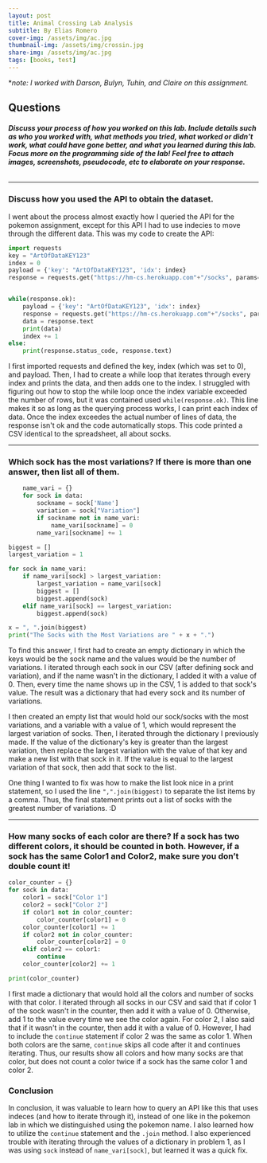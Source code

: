 ```yaml
---
layout: post
title: Animal Crossing Lab Analysis
subtitle: By Elias Romero
cover-img: /assets/img/ac.jpg
thumbnail-img: /assets/img/crossin.jpg
share-img: /assets/img/ac.jpg
tags: [books, test]
---
```

**note: I worked with Darson, Bulyn, Tuhin, and Claire on this assignment.*

## **Questions**
###### ***Discuss your process of how you worked on this lab. Include details such as who you worked with, what methods you tried, what worked or didn’t work, what could have gone better, and what you learned during this lab. Focus more on the programming side of the lab! Feel free to attach images, screenshots, pseudocode, etc to elaborate on your response.***

---

### Discuss how you used the API to obtain the dataset.
I went about the process almost exactly how I queried the API for the pokemon assignment, except for this API I had to use indecies to move through the different data. This was my code to create the API: 

```py
import requests
key = "ArtOfDataKEY123"
index = 0
payload = {'key': "ArtOfDataKEY123", 'idx': index}
response = requests.get("https://hm-cs.herokuapp.com"+"/socks", params=payload)


while(response.ok):
    payload = {'key': "ArtOfDataKEY123", 'idx': index}
    response = requests.get("https://hm-cs.herokuapp.com"+"/socks", params=payload)
    data = response.text
    print(data)
    index += 1
else:
    print(response.status_code, response.text)

```
I first imported requests and defined the key, index (which was set to 0), and payload. Then, I had to create a while loop that iterates through every index and prints the data, and then adds one to the index. I struggled with figuring out how to stop the while loop once the index variable exceeded the number of rows, but it was contained used `while(response.ok)`. This line makes it so as long as the querying process works, I can print each index of data. Once the index exceedes the actual number of lines of data, the response isn't ok and the code automatically stops. This code printed a CSV identical to the spreadsheet, all about socks.

---

### Which sock has the most variations? If there is more than one answer, then list all of them.

```py
    name_vari = {}
    for sock in data:
        sockname = sock['Name']
        variation = sock["Variation"]
        if sockname not in name_vari:
            name_vari[sockname] = 0
        name_vari[sockname] += 1

biggest = []
largest_variation = 1

for sock in name_vari:
    if name_vari[sock] > largest_variation:
        largest_variation = name_vari[sock]
        biggest = []
        biggest.append(sock)
    elif name_vari[sock] == largest_variation:
        biggest.append(sock)

x = ", ".join(biggest)
print("The Socks with the Most Variations are " + x + ".")
```
To find this answer, I first had to create an empty dictionary in which the keys would be the sock name and the values would be the number of variations. I iterated through each sock in our CSV (after defining sock and variation), and if the name wasn't in the dictionary, I added it with a value of 0. Then, every time the name shows up in the CSV, 1 is added to that sock's value. The result was a dictionary that had every sock and its number of variations.

I then created an empty list that would hold our sock/socks with the most variations, and a variable with a value of 1, which would represent the largest variation of socks. Then, I iterated through the dictionary I previously made. If the value of the dictionary's key is greater than the largest variation, then replace the largest variation with the value of that key and make a new list with that sock in it. If the value is equal to the largest variation of that sock, then add that sock to the list.

One thing I wanted to fix was how to make the list look nice in a print statement, so I used the line `",".join(biggest)` to separate the list items by a comma. Thus, the final statement prints out a list of socks with the greatest number of variations. :D

---

### How many socks of each color are there? If a sock has two different colors, it should be counted in both. However, if a sock has the same Color1 and Color2, make sure you don’t double count it!
```py
color_counter = {}
for sock in data:
    color1 = sock["Color 1"]
    color2 = sock["Color 2"]
    if color1 not in color_counter:
        color_counter[color1] = 0
    color_counter[color1] += 1
    if color2 not in color_counter:
        color_counter[color2] = 0
    elif color2 == color1:
        continue
    color_counter[color2] += 1

print(color_counter)
```
I first made a dictionary that would hold all the colors and number of socks with that color. I iterated through all socks in our CSV and said that if color 1 of the sock wasn't in the counter, then add it with a value of 0. Otherwise, add 1 to the value every time we see the color again. For color 2, I also said that if it wasn't in the counter, then add it with a value of 0. However, I had to include the `continue` statement if color 2 was the same as color 1. When both colors are the same, `continue` skips all code after it and continues iterating. Thus, our results show all colors and how many socks are that color, but does not count a color twice if a sock has the same color 1 and color 2.

### Conclusion

In conclusion, it was valuable to learn how to query an API like this that uses indeces (and how to iterate through it), instead of one like in the pokemon lab in which we distinguished using the pokemon name. I also learned how to utilize the `continue` statement and the `.join` method. I also experienced trouble with iterating through the values of a dictionary in problem 1, as I was using `sock` instead of `name_vari[sock]`, but learned it was a quick fix. 
